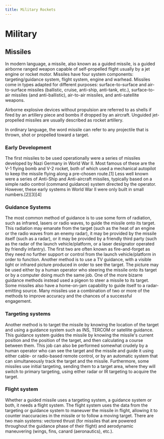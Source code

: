 ```yaml
---
title: Military Rockets
---
```


# Military

## Missiles

In modern language, a missile, also known as a guided missile, is a guided airborne ranged weapon capable of self-propelled flight usually by a jet engine or rocket motor. Missiles have four system components: targeting/guidance system, flight system, engine and warhead. Missiles come in types adapted for different purposes: surface-to-surface and air-to-surface missiles (ballistic, cruise, anti-ship, anti-tank, etc.), surface-to-air missiles (and anti-ballistic), air-to-air missiles, and anti-satellite weapons.

Airborne explosive devices without propulsion are referred to as shells if fired by an artillery piece and bombs if dropped by an aircraft. Unguided jet-propelled missiles are usually described as rocket artillery.

In ordinary language, the word missile can refer to any projectile that is thrown, shot or propelled toward a target.

### Early Development

The first missiles to be used operationally were a series of missiles developed by Nazi Germany in World War II. Most famous of these are the V-1 flying bomb and V-2 rocket, both of which used a mechanical autopilot to keep the missile flying along a pre-chosen route.[1] Less well known were a series of Anti-Ship and Anti-aircraft missiles, typically based on a simple radio control (command guidance) system directed by the operator. However, these early systems in World War II were only built in small numbers.[2][3][4]

### Guidance Systems

The most common method of guidance is to use some form of radiation, such as infrared, lasers or radio waves, to guide the missile onto its target. This radiation may emanate from the target (such as the heat of an engine or the radio waves from an enemy radar), it may be provided by the missile itself (such as a radar), or it may be provided by a friendly third party (such as the radar of the launch vehicle/platform, or a laser designator operated by friendly infantry). The first two are often known as fire-and-forget as they need no further support or control from the launch vehicle/platform in order to function. Another method is to use a TV guidance, with a visible light or infrared picture produced in order to see the target. The picture may be used either by a human operator who steering the missile onto its target or by a computer doing much the same job. One of the more bizarre guidance methods instead used a pigeon to steer a missile to its target. Some missiles also have a home-on-jam capability to guide itself to a radar-emitting source. Many missiles use a combination of two or more of the methods to improve accuracy and the chances of a successful engagement.

### Targeting systems

Another method is to target the missile by knowing the location of the target and using a guidance system such as INS, TERCOM or satellite guidance. This guidance system guides the missile by knowing the missile's current position and the position of the target, and then calculating a course between them. This job can also be performed somewhat crudely by a human operator who can see the target and the missile and guide it using either cable- or radio-based remote control, or by an automatic system that can simultaneously track the target and the missile. Furthermore, some missiles use initial targeting, sending them to a target area, where they will switch to primary targeting, using either radar or IR targeting to acquire the target.

### Flight system

Whether a guided missile uses a targeting system, a guidance system or both, it needs a flight system. The flight system uses the data from the targeting or guidance system to maneuver the missile in flight, allowing it to counter inaccuracies in the missile or to follow a moving target. There are two main systems: vectored thrust (for missiles that are powered throughout the guidance phase of their flight) and aerodynamic maneuvering (wings, fins, canard (aeronautics), etc.).
